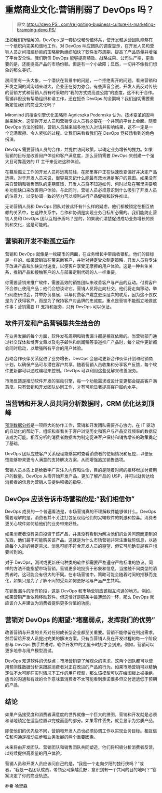 # 重燃商业文化:营销削弱了 DevOps 吗？

> 原文:[https://devo PS . com/re igniting-business-culture-is-marketing-bramping-devo PS/](https://devops.com/reigniting-business-culture-is-marketing-crippling-devops/)

正如我们所理解的，DevOps 是一套协议和价值体系，使开发和运营团队能够在一个组织内完美和谐地工作。对 DevOps 响应团队的调查显示，在开发人员和营销人员之间搭建桥梁的策略帮助组织加快了软件发布周期，提高了产品质量并增强了平台安全性。我们确信 DevOps 能够提高绩效、战略成果、公司生产率，更重要的是，还能提高产品的市场份额。但是有一个小故障；显然，一切并不像我们想象的那么美好。

房间里有一头大象，一个潜伏在背景中的问题，一个拒绝离开的问题。看来营销和开发之间的鸿沟越来越大，企业正在努力弥合。有些声音会说，开发人员反对传统的营销方式和营销人员有时采取的“我的方式或高速公路”的态度，这不利于合作。营销非但没有帮助组织和谐工作，还在扼杀 DevOps 的金鹅吗？我们迫切需要重新定位我们的商业文化吗？

Miromind 的搜索引擎优化策略师 Agnieszka Podemska 认为，技术变革的影响越来越大，这使得开发人员和营销专业人员有必要在一个共同的平台上会面。随着 DevOps 方法的控制，营销人员越来越多地加入对话并影响结果，这不一定是一个充满摩擦、令人紧张的过程。让我们来看看我们在 DevOps 竞技场看到的角色扮演。

DevOps 需要营销人员的合作，并提供访问政策，以确定业务增长的推力。如果营销的目标是改善用户体验和客户满意度，那么营销需要 DevOps 来创建一个强大且可靠高效的 IT 主干来促进这种体验。

在幕后孤立工作的开发人员将远离前线，在那里客户正在快速改变偏好并决定产品选择。对于开发人员来说，很容易忘记什么能最有效地满足客户的意图。如果没有来自营销和销售团队的定期反馈，开发人员将不知道如何、何时以及在哪里需要填补功能缺口来改善用户体验。与此同时，营销人员必须意识到什么吸引了开发人员的注意力，以便协调一致的努力可以顺利进行产品促销和软件推出。

无论营销人员和 DevOps 团队对彼此怀有什么样的疑虑，他们都被锁定在相互依赖的关系中，在这种关系中，合作和协调是实现业务目标所必需的。我们能防止营销人员和 DevOps 团队互相矛盾吗？是的，如果我们清楚促进成功业务增长的原则和文化，这是可能的。

## 营销和开发不能孤立运作

营销和 DevOps 就像是一枚硬币的两面，在业务增长中带动收银机。他们的目标是一样的。如果营销旨在带来新客户，并针对特定受众制定策略，开发人员将专注于改进产品和加快交付速度，以便客户享受无摩擦的用户体验。这是一种共生关系，推销产品和接触客户的人与部署定制代码的人一样重要。

你需要营销来推广软件，需要高效的销售团队来改善客户与产品的互动。付费客户不会停止使用产品；他们会想谈论它。营销人员将走向社交，他们将走向移动，举行网络研讨会，并举办贸易展，以与付费客户建立更深层次的联系，因为这不仅仅是为了获得客户，而是为了保持客户对品牌的忠诚度。重点是营销不能孤立地做这件事；营销需要 IT 支持和服务，只有 DevOps 可以保证。

## 软件开发和产品营销是共生结合的

在业务发展的每个方面，软件发布周期和销售漏斗都是相互依赖的。当营销部门通过社交媒体和博客文章以及电子邮件和新闻稿等渠道推广产品时，每个软件更新都会同时启动，以增强所有平台的用户体验。

战略合作伙伴关系促进了业务增长，DevOps 会自动更新合作伙伴计划和经销商计划，以确保产品可与潜在客户共享。随着营销人员收集和分享客户反馈，每个软件更新都可以通过编程来控制。DevOps 可以利用这些见解来改善服务。

市场反馈是推动软件开发的驱动引擎，每一个功能需求或设计变更都会提高客户满意度。只有营销和开发团队协同工作，才有可能显著提高客户履约水平。

## 当营销和开发人员共同分析数据时，CRM 优化达到顶峰

[预测数据分析](https://dzone.com/articles/predictive-analytics-in-devops-applications-and-be)是一项巨大的协作工作，营销和开发团队需要齐心协力。在 IT 驱动的自动化的帮助下，组织和查看关于客户浏览历史和客户与产品交互频率的数据应该成为可能。相互分析的消费者数据库为制定促进客户保持和销售增长的政策奠定了基础。

DevOps 团队应使客户关系经理能够实时查看消费者的使用情况和反应，以便反馈能够带来更令人满意的支持解决方案，从而增强追加销售选项。

营销人员本质上是给数字广告注入内容和生命，目的是随着时间的推移增加付费用户的数量。DevOps 从零开始开发产品，更加了解产品的 USP，并可以就传达给消费者的信息为营销人员提供积极的指导。

## DevOps 应该告诉市场营销的是:“我们相信你”

DevOps 成员的一个普遍看法是，市场营销真的不理解软件能够做什么。DevOps 需要理解的是，消费者并不关注打包呈现给他们的尖端软件的刺激和惊喜。消费者更关心软件如何给他们的业务带来好处。

如果消费者没有亲自投资于该产品，并且没有看到为解决他们的业务问题而定制的东西，他们最不可能购买该产品。这就是为什么市场营销非常注重裁剪信息，以适应每个人群的特定需求。消息可能不符合开发人员的期望，但它可能确实是客户想要听到的。

对于 DevOps，测试或更新任何种类的软件都需要严格遵守严格标准的协议。同样的方法不能指望市场营销。营销更多地投资于形象和信息，当接触不同类型的消费者时，这可能会有很大的不同。在市场营销中，策略可能会随着时间的推移而变化，如果只是为了了解不同的受众如何更好地与产品产生共鸣。

在销售漏斗的所有阶段，这是 DevOps 和市场营销应该相互沟通的地方。例如，如果营销严重依赖移动软件，但这恰好是链条中最薄弱的一环，那么 DevOps 就应该介入并建议为消费者提供更多价值的功能。

## 营销对 DevOps 的期望:“堵塞弱点，发挥我们的优势”

改善营销与开发的关系对任何成长型企业都至关重要。营销不能停留在列出需求，然后留给开发人员提出完美的解决方案。只有当营销人员在开发过程的每一个阶段都与 DevOps 携手并进时，软件开发中的尤里卡时刻才会到来。例如，营销可以更多地参与用户模型测试。

DevOps 知道软件的优缺点；市场营销更了解观众的需求。这两个团队都可以使用预测性数据分析来跟踪消费者对正在改进的产品的行为。如果市场营销可以精确定位不太可能在实时情况下工作的用户模型，那么该模型可以在绘图板上被拒绝。适当的沟通和有效的合作意味着消费者不太可能看到承诺很多但交付远远低于预期的产品。

## 结论

如果产品接受度和消费者满意度的世界就像一个巨大的拼图，营销和开发就是必须和谐地锁定在适当位置以完成画面的部分。如果零件丢失，就会显示为劣质产品。

即使他们的优先级不同，营销和开发人员也必须协调工作以实现业务目标。相互信任和沟通是推动进步和业务发展的两个重要因素。

未来将由开发团队、营销团队和销售团队共同塑造，他们将积极分析消费者反馈，以持续提供高质量的用户体验。

营销人员和开发人员应该问自己的是，“我是一个走向夕阳的独行侠吗？”或者，“我是一名团队成员，带领公司穿越荒野，意识到有一个共同的目的地吗？”答案决定了你的商业轨迹。

乔希·哈里森